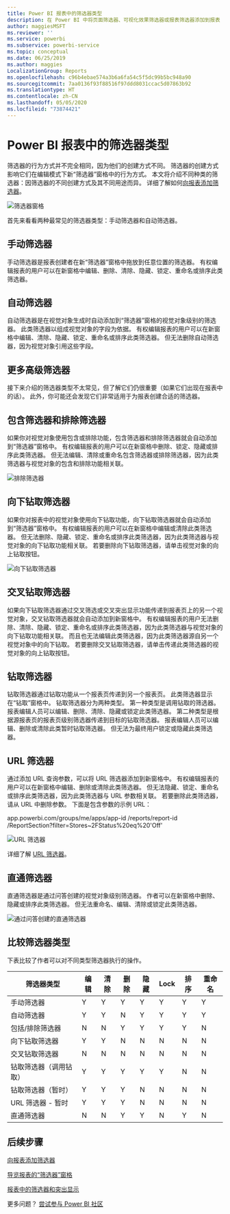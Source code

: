 ```yaml
---
title: Power BI 报表中的筛选器类型
description: 在 Power BI 中将页面筛选器、可视化效果筛选器或报表筛选器添加到报表
author: maggiesMSFT
ms.reviewer: ''
ms.service: powerbi
ms.subservice: powerbi-service
ms.topic: conceptual
ms.date: 06/25/2019
ms.author: maggies
LocalizationGroup: Reports
ms.openlocfilehash: c96b4ebae574a3b6a6fa54c5f5dc99b5bc948a90
ms.sourcegitcommit: 7aa0136f93f88516f97ddd8031ccac5d07863b92
ms.translationtype: HT
ms.contentlocale: zh-CN
ms.lasthandoff: 05/05/2020
ms.locfileid: "73874421"
---
```

# <a name="types-of-filters-in-power-bi-reports"></a>Power BI 报表中的筛选器类型

筛选器的行为方式并不完全相同，因为他们的创建方式不同。 筛选器的创建方式影响它们在编辑模式下新“筛选器”窗格中的行为方式。 本文将介绍不同种类的筛选器：因筛选器的不同创建方式及其不同用途而异。 详细了解如何[向报表添加筛选器](power-bi-report-add-filter.md)。 

![筛选器窗格](media/power-bi-report-filter-types/power-bi-filter-pane.png)

首先来看看两种最常见的筛选器类型：手动筛选器和自动筛选器。

## <a name="manual-filters"></a>手动筛选器 

手动筛选器是报表创建者在新“筛选器”窗格中拖放到任意位置的筛选器。 有权编辑报表的用户可以在新窗格中编辑、删除、清除、隐藏、锁定、重命名或排序此类筛选器。

## <a name="automatic-filters"></a>自动筛选器 

自动筛选器是在视觉对象生成时自动添加到“筛选器”窗格的视觉对象级别的筛选器。 此类筛选器以组成视觉对象的字段为依据。 有权编辑报表的用户可以在新窗格中编辑、清除、隐藏、锁定、重命名或排序此类筛选器。 但无法删除自动筛选器，因为视觉对象引用这些字段。

## <a name="more-advanced-filters"></a>更多高级筛选器

接下来介绍的筛选器类型不太常见，但了解它们仍很重要（如果它们出现在报表中的话）。 此外，你可能还会发现它们非常适用于为报表创建合适的筛选器。

## <a name="include-and-exclude-filters"></a>包含筛选器和排除筛选器

如果你对视觉对象使用包含或排除功能，包含筛选器和排除筛选器就会自动添加到“筛选器”窗格中。 有权编辑报表的用户可以在新窗格中删除、锁定、隐藏或排序此类筛选器。 但无法编辑、清除或重命名包含筛选器或排除筛选器，因为此类筛选器与视觉对象的包含和排除功能相关联。

![排除筛选器](media/power-bi-report-filter-types/power-bi-filters-exclude.png)

## <a name="drill-down-filters"></a>向下钻取筛选器

如果你对报表中的视觉对象使用向下钻取功能，向下钻取筛选器就会自动添加到“筛选器”窗格中。 有权编辑报表的用户可以在新窗格中编辑或清除此类筛选器。 但无法删除、隐藏、锁定、重命名或排序此类筛选器，因为此类筛选器与视觉对象的向下钻取功能相关联。 若要删除向下钻取筛选器，请单击视觉对象的向上钻取按钮。

![向下钻取筛选器](media/power-bi-report-filter-types/power-bi-filters-drill-down.png)

## <a name="cross-drill-filters"></a>交叉钻取筛选器

如果向下钻取筛选器通过交叉筛选或交叉突出显示功能传递到报表页上的另一个视觉对象，交叉钻取筛选器就会自动添加到新窗格中。 有权编辑报表的用户无法删除、清除、隐藏、锁定、重命名或排序此类筛选器，因为此类筛选器与视觉对象的向下钻取功能相关联。 而且也无法编辑此类筛选器，因为此类筛选器源自另一个视觉对象中的向下钻取。 若要删除交叉钻取筛选器，请单击传递此类筛选器的视觉对象的向上钻取按钮。

## <a name="drillthrough-filters"></a>钻取筛选器

钻取筛选器通过钻取功能从一个报表页传递到另一个报表页。 此类筛选器显示在“钻取”窗格中。 钻取筛选器分为两种类型。 第一种类型是调用钻取的筛选器。 报表编辑人员可以编辑、删除、清除、隐藏或锁定此类筛选器。 第二种类型是根据源报表页的报表页级别筛选器传递到目标的钻取筛选器。 报表编辑人员可以编辑、删除或清除此类暂时钻取筛选器。 但无法为最终用户锁定或隐藏此类筛选器。

## <a name="url-filters"></a>URL 筛选器

通过添加 URL 查询参数，可以将 URL 筛选器添加到新窗格中。 有权编辑报表的用户可以在新窗格中编辑、删除或清除此类筛选器。 但无法隐藏、锁定、重命名或排序此类筛选器，因为此类筛选器与 URL 参数相关联。 若要删除此类筛选器，请从 URL 中删除参数。 下面是包含参数的示例 URL：

app.powerbi.com/groups/me/apps/app-id  /reports/report-id  /ReportSection?filter=Stores~2FStatus%20eq%20'Off'

![URL 筛选器](media/power-bi-report-filter-types/power-bi-filter-url.png)

详细了解 [URL 筛选器](service-url-filters.md)。

## <a name="pass-through-filters"></a>直通筛选器

直通筛选器是通过问答创建的视觉对象级别筛选器。 作者可以在新窗格中删除、隐藏或排序此类筛选器。 但无法重命名、编辑、清除或锁定此类筛选器。

![通过问答创建的直通筛选器](media/power-bi-report-filter-types/power-bi-filters-qna.png)

## <a name="comparing-filter-types"></a>比较筛选器类型

下表比较了作者可以对不同类型筛选器执行的操作。

| 筛选器类型 | 编辑 | 清除 | 删除 | 隐藏 | Lock | 排序 | 重命名 |
|----|----|----|----|----|----|----|----|
| 手动筛选器 | Y | Y | Y | Y | Y | Y | Y |
| 自动筛选器 | Y | Y | N | Y | Y | Y | Y |
| 包括/排除筛选器 | N | N | Y | Y | Y | Y | N |
| 向下钻取筛选器 | Y | Y | N | N | N | N | N |
| 交叉钻取筛选器 | N | N | N | N | N | N | N |
| 钻取筛选器（调用钻取） | Y | Y | Y | Y | Y | N | N |
| 钻取筛选器（暂时） | Y | Y | Y | N | N | N | N |
| URL 筛选器 - 暂时 | Y | Y | Y | N | N | N | N |
| 直通筛选器 | N | N | Y | Y | N | Y | N |



## <a name="next-steps"></a>后续步骤

[向报表添加筛选器](power-bi-report-add-filter.md)

[导览报表的“筛选器”窗格](consumer/end-user-report-filter.md)

[报表中的筛选器和突出显示](power-bi-reports-filters-and-highlighting.md)

更多问题？ [尝试参与 Power BI 社区](https://community.powerbi.com/)

